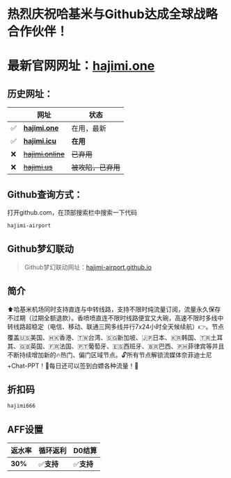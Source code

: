 # 热烈庆祝哈基米与Github达成全球战略合作伙伴！

# 最新官网网址：[hajimi.one](https://a.hajimi.one/9133b12e70e844549e90c5f929b1ed6b/OGE5MzM2)

## 历史网址：

||网址|状态|
|----|----|----|
|✅|[**hajimi.one**](https://hajimi.one/9133b12e70e844549e90c5f929b1ed6b/OGE5MzM2)|在用，最新|
|✅|[**hajimi.icu**](https://hajimi.icu/9133b12e70e844549e90c5f929b1ed6b/OGE5MzM2)|**在用**|
|❌|[~~hajimi.online~~](https://hajimi.one/9133b12e70e844549e90c5f929b1ed6b/OGE5MzM2)|~~已弃用~~|
|❌|[~~hajimi.us~~](https://hajimi.one/9133b12e70e844549e90c5f929b1ed6b/OGE5MzM2)|~~被攻陷，已弃用~~|

## Github查询方式：

打开github.com，在顶部搜索栏中搜索一下代码

```bash
hajimi-airport
```
## Github梦幻联动

> Github梦幻联动网址：[hajimi-airport.github.io](https://hajimi-airport.github.io/)

## 简介

⬆️哈基米机场同时支持直连与中转线路，支持不限时纯流量订阅，流量永久保存不过期（过期全额退款）。香喷喷直连不限时线路便宜又大碗，高速不限时多线中转线路超稳定（电信、移动、联通三网多线并行7x24小时全天候续航）👉。节点覆盖🇺🇸美国、🇭🇰香港、🇹🇼台湾、🇸🇬新加坡、🇯🇵日本、🇰🇷韩国、🇹🇷土耳其、🇬🇧英国、🇫🇷法国、🇵🇹葡萄牙、🇪🇸西班牙、🇧🇷巴西、🇵🇭菲律宾等并且不断持续增加新的🔥热门、偏门区域节点。🔓所有节点解锁流媒体奈菲迪士尼+Chat-PPT！🚩每日还可以签到白嫖各种流量！💊

## 折扣码

```bash
hajimi666
```

## AFF设置

|返水率|循环返利|D0结算|
|----|----|----|
|**30%**|✅**支持**|✅**支持**|


